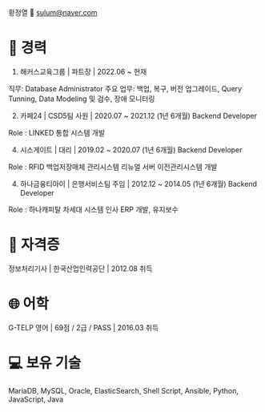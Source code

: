 황정열 
📧 sulum@naver.com 

# 💼 경력

1. 해커스교육그룹 | 파트장 | 2022.06 ~ 현재

직무: Database Administrator
주요 업무: 백업, 복구, 버전 업그레이드, Query Tunning, Data Modeling 및 검수, 장애 모니터링


2. 카페24 | CSD5팀 사원 | 2020.07 ~ 2021.12 (1년 6개월)
Backend Developer

Role : LINKED 통합 시스템 개발


4. 시스게이트 | 대리 | 2019.02 ~ 2020.07 (1년 6개월)
Backend Developer

Role : 
RFID 백업저장매체 관리시스템 리뉴얼
서버 이전관리시스템 개발


4. 하나금융티아이 | 은행서비스팀 주임 | 2012.12 ~ 2014.05 (1년 6개월)
Backend Developer

Role :
하나캐피탈 차세대 시스템 인사 ERP 개발, 유지보수



# 🏅 자격증

정보처리기사 | 한국산업인력공단 | 2012.08 취득

# 🌐 어학

G-TELP 영어 | 69점 / 2급 / PASS | 2016.03 취득


# 💻 보유 기술

MariaDB, MySQL, Oracle, ElasticSearch, Shell Script, Ansible, Python, JavaScript, Java
